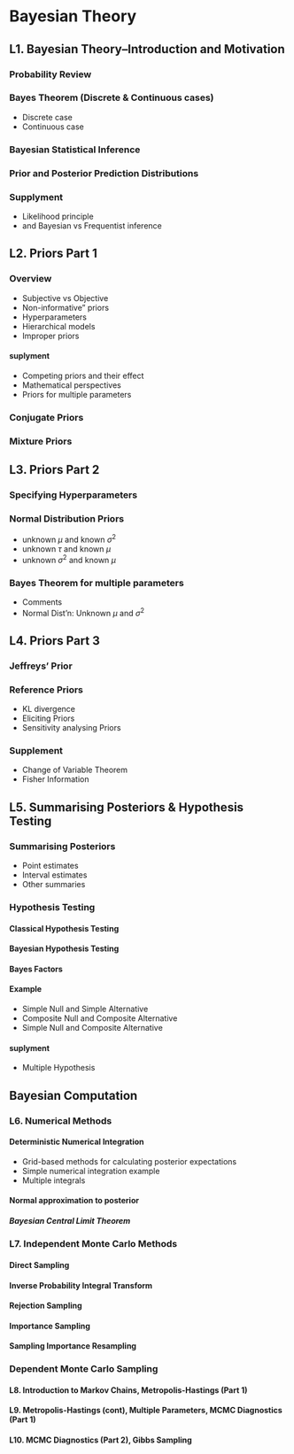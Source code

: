 # Bayesian Theory

## L1. Bayesian Theory–Introduction and Motivation

### Probability Review

### Bayes Theorem (Discrete & Continuous cases)

- Discrete case
- Continuous case

### Bayesian Statistical Inference

### Prior and Posterior Prediction Distributions

### Supplyment

- Likelihood principle
- and Bayesian vs Frequentist inference

## L2. Priors Part 1

### Overview

- Subjective vs Objective
- Non-informative” priors
- Hyperparameters
- Hierarchical models
- Improper priors

#### suplyment

- Competing priors and their effect
- Mathematical perspectives
- Priors for multiple parameters

### Conjugate Priors

### Mixture Priors

## L3. Priors Part 2

### Specifying Hyperparameters

### Normal Distribution Priors

- unknown $\mu$ and known $\sigma^2$
- unknown $\tau$ and known $\mu$
- unknown $\sigma^2$ and known $\mu$

### Bayes Theorem for multiple parameters

- Comments
- Normal Dist’n: Unknown $\mu$ and $\sigma^2$

## L4. Priors Part 3

### Jeffreys’ Prior

### Reference Priors

- KL divergence
- Eliciting Priors
- Sensitivity analysing Priors

### Supplement

- Change of Variable Theorem
- Fisher Information

## L5. Summarising Posteriors & Hypothesis Testing

### Summarising Posteriors

- Point estimates
- Interval estimates
- Other summaries

### Hypothesis Testing

#### Classical Hypothesis Testing

#### Bayesian Hypothesis Testing

#### Bayes Factors

#### Example

- Simple Null and Simple Alternative
- Composite Null and Composite Alternative
- Simple Null and Composite Alternative

#### suplyment

- Multiple Hypothesis

## Bayesian Computation

### L6. Numerical Methods

#### Deterministic Numerical Integration

- Grid-based methods for calculating posterior expectations
- Simple numerical integration example
- Multiple integrals

#### Normal approximation to posterior

##### Bayesian Central Limit Theorem

### L7. Independent Monte Carlo Methods

#### Direct Sampling

#### Inverse Probability Integral Transform

#### Rejection Sampling

#### Importance Sampling

#### Sampling Importance Resampling

### Dependent Monte Carlo Sampling

#### L8. Introduction to Markov Chains, Metropolis-Hastings (Part 1)

#### L9. Metropolis-Hastings (cont), Multiple Parameters, MCMC Diagnostics (Part 1)

#### L10. MCMC Diagnostics (Part 2), Gibbs Sampling
